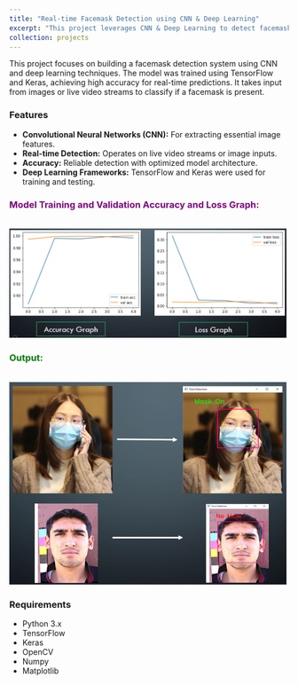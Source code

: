 ```yaml
---
title: "Real-time Facemask Detection using CNN & Deep Learning"
excerpt: "This project leverages CNN & Deep Learning to detect facemask usage in real-time.<br/><img src='/images/Face_Mask.png'>"
collection: projects
---
```


This project focuses on building a facemask detection system using CNN and deep learning techniques. The model was trained using TensorFlow and Keras, achieving high accuracy for real-time predictions. It takes input from images or live video streams to classify if a facemask is present.

### Features
- **Convolutional Neural Networks (CNN):** For extracting essential image features.
- **Real-time Detection:** Operates on live video streams or image inputs.
- **Accuracy:** Reliable detection with optimized model architecture.
- **Deep Learning Frameworks:** TensorFlow and Keras were used for training and testing.

<h3 style="color:purple;">Model Training and Validation Accuracy and Loss Graph:</h3>
<br/><img src='/images/AccuracyLossImage.png' width="500">

<h3 style="color:green;">Output:</h3>
<br/><img src='/images/MaskOutput.png' width="500">



### Requirements
- Python 3.x
- TensorFlow
- Keras
- OpenCV
- Numpy
- Matplotlib

